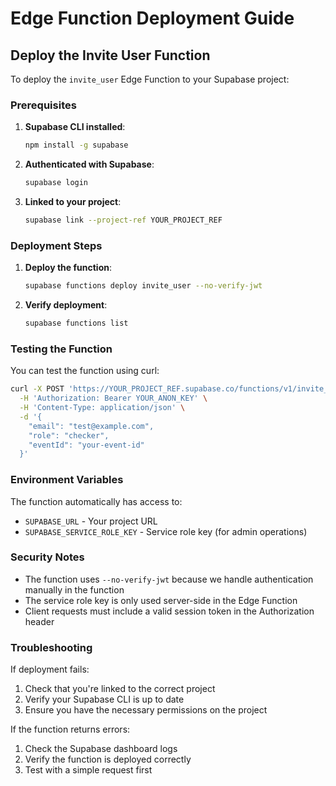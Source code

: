 # Edge Function Deployment Guide

## Deploy the Invite User Function

To deploy the `invite_user` Edge Function to your Supabase project:

### Prerequisites

1. **Supabase CLI installed**:
   ```bash
   npm install -g supabase
   ```

2. **Authenticated with Supabase**:
   ```bash
   supabase login
   ```

3. **Linked to your project**:
   ```bash
   supabase link --project-ref YOUR_PROJECT_REF
   ```

### Deployment Steps

1. **Deploy the function**:
   ```bash
   supabase functions deploy invite_user --no-verify-jwt
   ```

2. **Verify deployment**:
   ```bash
   supabase functions list
   ```

### Testing the Function

You can test the function using curl:

```bash
curl -X POST 'https://YOUR_PROJECT_REF.supabase.co/functions/v1/invite_user' \
  -H 'Authorization: Bearer YOUR_ANON_KEY' \
  -H 'Content-Type: application/json' \
  -d '{
    "email": "test@example.com",
    "role": "checker",
    "eventId": "your-event-id"
  }'
```

### Environment Variables

The function automatically has access to:
- `SUPABASE_URL` - Your project URL
- `SUPABASE_SERVICE_ROLE_KEY` - Service role key (for admin operations)

### Security Notes

- The function uses `--no-verify-jwt` because we handle authentication manually in the function
- The service role key is only used server-side in the Edge Function
- Client requests must include a valid session token in the Authorization header

### Troubleshooting

If deployment fails:
1. Check that you're linked to the correct project
2. Verify your Supabase CLI is up to date
3. Ensure you have the necessary permissions on the project

If the function returns errors:
1. Check the Supabase dashboard logs
2. Verify the function is deployed correctly
3. Test with a simple request first
